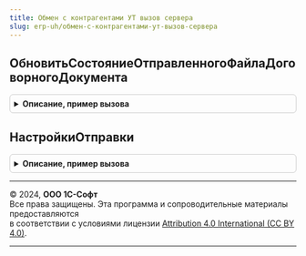 ```yaml
---
title: Обмен с контрагентами УТ вызов сервера
slug: erp-uh/обмен-с-контрагентами-ут-вызов-сервера
---
```



## ОбновитьСостояниеОтправленногоФайлаДоговорногоДокумента
<details style="margin: 1em 0; padding: 0.5em; border: 1px solid #ccc; border-radius: 6px;">

<summary style="font-weight: bold; cursor: pointer;">Описание, пример вызова</summary>

```bsl

// см. ОбменСКонтрагентамиУТ.ОбновитьСостояниеОтправленногоФайлаДоговорногоДокумента.
Процедура ОбновитьСостояниеОтправленногоФайлаДоговорногоДокумента(ФайлСсылка, Значение) Экспорт
```

Пример вызова
```bsl
ОбменСКонтрагентамиУТВызовСервера.ОбновитьСостояниеОтправленногоФайлаДоговорногоДокумента(ФайлСсылка, Значение) 
```
</details>

## НастройкиОтправки
<details style="margin: 1em 0; padding: 0.5em; border: 1px solid #ccc; border-radius: 6px;">

<summary style="font-weight: bold; cursor: pointer;">Описание, пример вызова</summary>

```bsl

// см. ОбменСКонтрагентами.НастройкиОтправки.
//
Функция НастройкиОтправки(ОбъектыУчетаМассив) Экспорт
```

Пример вызова
```bsl
Результат = ОбменСКонтрагентамиУТВызовСервера.НастройкиОтправки(ОбъектыУчетаМассив) 
```
</details>

---

© 2024, **ООО 1С-Софт**  
Все права защищены. Эта программа и сопроводительные материалы предоставляются  
в соответствии с условиями лицензии [Attribution 4.0 International (CC BY 4.0)](https://creativecommons.org/licenses/by/4.0/legalcode).

---
